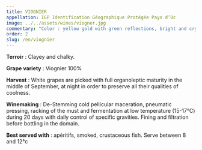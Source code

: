 ```yaml
---
title: VIOGNIER
appellation: IGP Identification Géographique Protégée Pays d’Oc
image: ../../assets/wines/viogner.jpg
commentary: "Color : yellow gold with green reflections, bright and crystal clear. Nose : ccomplex with notes of quince, honey fruits freshly picked. Mouth : smooth dominated by fruits, it presents a perfect balance."
order: 2
slug: /en/viognier
---
```


**Terroir** : Clayey and chalky.

**Grape variety** : Viognier 100%

**Harvest** : White grapes are picked with full organoleptic maturity in the middle of September, at night in order to preserve all their qualities of coolness.

**Winemaking** : De-Stemming cold pellicular maceration, pneumatic pressing, racking of the must and fermentation at low temperature (15-17°C) during 20 days with daily control of specific gravities. Fining and filtration before bottling in the domain.

**Best served with** : apéritifs, smoked, crustaceous fish. Serve between 8 and 12°c
